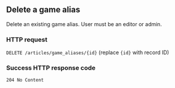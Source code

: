 ## Delete a game alias

Delete an existing game alias. User must be an editor or admin.

### HTTP request

`DELETE /articles/game_aliases/{id}` (replace `{id}` with record ID)

### Success HTTP response code

`204 No Content`

